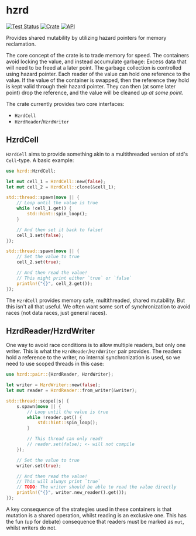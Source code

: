# hzrd

[![Test Status](https://github.com/skogseth/hzrd/workflows/Tests/badge.svg?event=push)](https://github.com/skogseth/hzrd/actions)
[![Crate](https://img.shields.io/crates/v/hzrd.svg)](https://crates.io/crates/hzrd)
[![API](https://docs.rs/hzrd/badge.svg)](https://docs.rs/hzrd)

Provides shared mutability by utilizing hazard pointers for memory reclamation.

The core concept of the crate is to trade memory for speed. The containers avoid locking the value, and instead accumulate garbage: Excess data that will need to be freed at a later point. The garbage collection is controlled using hazard pointer. Each reader of the value can hold one reference to the value. If the value of the container is swapped, then the reference they hold is kept valid through their hazard pointer. They can then (at some later point) drop the reference, and the value will be cleaned up _at some point_.

The crate currently provides two core interfaces:

- `HzrdCell`
- `HzrdReader`/`HzrdWriter`

## HzrdCell

`HzrdCell` aims to provide something akin to a multithreaded version of std's `Cell`-type. A basic example:

```rust
use hzrd::HzrdCell;

let mut cell_1 = HzrdCell::new(false);
let mut cell_2 = HzrdCell::clone(&cell_1);

std::thread::spawn(move || {
    // Loop until the value is true
    while !cell_1.get() {
        std::hint::spin_loop();
    }

    // And then set it back to false!
    cell_1.set(false);
});

std::thread::spawn(move || {
    // Set the value to true
    cell_2.set(true);

    // And then read the value!
    // This might print either `true` or `false`
    println!("{}", cell_2.get()); 
});
```

The `HzrdCell` provides memory safe, multithreaded, shared mutability. But this isn't all that useful. We often want some sort of synchronization to avoid races (not data races, just general races).

## HzrdReader/HzrdWriter
One way to avoid race conditions is to allow multiple readers, but only one writer. This is what the `HzrdReader`/`HzrdWriter` pair provides. The readers hold a reference to the writer, no internal synchronization is used, so we need to use scoped threads in this case:

```rust
use hzrd::pair::{HzrdReader, HzrdWriter};

let writer = HzrdWriter::new(false);
let mut reader = HzrdReader::from_writer(&writer);

std::thread::scope(|s| {
    s.spawn(move || {
        // Loop until the value is true
        while !reader.get() {
            std::hint::spin_loop();
        }

        // This thread can only read!
        // reader.set(false); <- will not compile
    });

    // Set the value to true
    writer.set(true);

    // And then read the value!
    // This will always print `true`
    // TODO: The writer should be able to read the value directly
    println!("{}", writer.new_reader().get());
});
```

A key consequence of the strategies used in these containers is that mutation is a shared operation, whilst reading is an exclusive one. This has the fun (up for debate) consequence that readers must be marked as `mut`, whilst writers do not.
